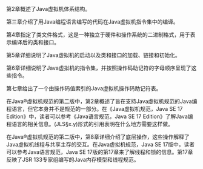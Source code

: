 第2章概述了Java虚拟机体系结构。

第三章介绍了用Java编程语言编写的代码在Java虚拟机指令集中的编译。

第4章指定了类文件格式，这是一种独立于硬件和操作系统的二进制格式，用于表示编译后的类和接口。

第5章详细说明了Java虚拟机的启动以及类和接口的加载、链接和初始化。

第6章详细说明了Java虚拟机的指令集，并按照操作码助记符的字母顺序呈现了这些指令。

第七章给出了一个由操作码值索引的Java虚拟机操作码助记符表。

在Java®虚拟机规范的第二版中，第2章概述了旨在支持Java虚拟机规范的Java编程语言，但它本身并不是规范的一部分。在《Java虚拟机规范，Java SE 17 Edition》中，读者可以参考《Java语言规范，Java SE 17 Edition》了解Java编程语言的相关信息。(JLS§x.y)形式的引用表明在什么地方需要这样做。

在Java®虚拟机规范的第二版中，第8章详细介绍了底层操作，这些操作解释了Java虚拟机线程与共享主存的交互。在Java虚拟机规范，Java SE 17版中，读者可以参考Java语言规范，Java SE 17版的第17章来了解线程和锁的信息。第17章反映了JSR 133专家组编写的Java内存模型和线程规范。